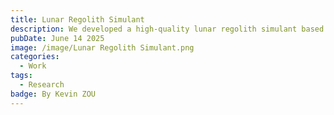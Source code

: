 ```yaml
---
title: Lunar Regolith Simulant
description: We developed a high-quality lunar regolith simulant based on the key properties of Chang'e-5 returned lunar regolith samples.
pubDate: June 14 2025
image: /image/Lunar Regolith Simulant.png
categories:
  - Work
tags:
  - Research
badge: By Kevin ZOU
---
```


<!-- ![alt text](<../../../public/image/Lunar Regolith Simulant.png>) -->

